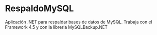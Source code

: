 # RespaldoMySQL
Aplicación .NET para respaldar bases de datos de MySQL. Trabaja con el Framework 4.5 y con la libreria MySQLBackup.NET
